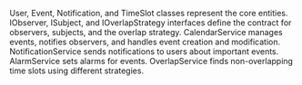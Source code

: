 User, Event, Notification, and TimeSlot classes represent the core entities.
IObserver, ISubject, and IOverlapStrategy interfaces define the contract for observers, subjects, and the overlap strategy.
CalendarService manages events, notifies observers, and handles event creation and modification.
NotificationService sends notifications to users about important events.
AlarmService sets alarms for events.
OverlapService finds non-overlapping time slots using different strategies.
